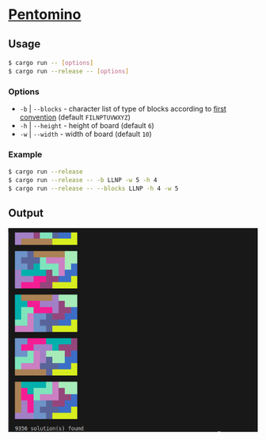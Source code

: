 # [Pentomino](https://en.wikipedia.org/wiki/Pentomino)

## Usage

```bash
$ cargo run -- [options]
$ cargo run --release -- [options]
```

### Options
- `-b` | `--blocks` - character list of type of blocks according to [first convention](https://en.wikipedia.org/wiki/Pentomino#/media/File:Pentomino_Naming_Conventions.svg) (default `FILNPTUVWXYZ`)
- `-h` | `--height` - height of board (default `6`)
- `-w` | `--width` - width of board (default `10`)

### Example
```bash
$ cargo run --release
$ cargo run --release -- -b LLNP -w 5 -h 4
$ cargo run --release -- --blocks LLNP -h 4 -w 5
```


## Output
![output](output.png)